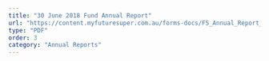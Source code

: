 ```yaml
---
title: "30 June 2018 Fund Annual Report"
url: "https://content.myfuturesuper.com.au/forms-docs/FS_Annual_Report_2018.pdf"
type: "PDF"
order: 3
category: "Annual Reports"
---
```

